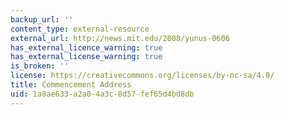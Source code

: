 ```yaml
---
backup_url: ''
content_type: external-resource
external_url: http://news.mit.edu/2008/yunus-0606
has_external_licence_warning: true
has_external_license_warning: true
is_broken: ''
license: https://creativecommons.org/licenses/by-nc-sa/4.0/
title: Commencement Address
uid: 1a8ae633-a2a0-4a3c-8d57-fef65d4bd8db
---
```

